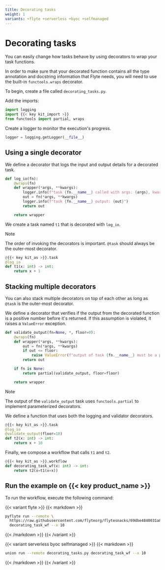 ```yaml
---
title: Decorating tasks
weight: 1
variants: +flyte +serverless +byoc +selfmanaged
---
```


# Decorating tasks

You can easily change how tasks behave by using decorators to wrap your task functions.

In order to make sure that your decorated function contains all the type annotation and docstring
information that Flyte needs, you will need to use the built-in `functools.wraps` decorator.

To begin, create a file called `decorating_tasks.py`.

Add the imports:

```python
import logging
import {{< key kit_import >}}
from functools import partial, wraps
```

Create a logger to monitor the execution's progress.

```python
logger = logging.getLogger(__file__)
```

## Using a single decorator

We define a decorator that logs the input and output details for a decorated task.

```python
def log_io(fn):
    @wraps(fn)
    def wrapper(*args, **kwargs):
        logger.info(f"task {fn.__name__} called with args: {args}, kwargs: {kwargs}")
        out = fn(*args, **kwargs)
        logger.info(f"task {fn.__name__} output: {out}")
        return out

    return wrapper
```

We create a task named `t1` that is decorated with `log_io`.

> [!NOTE]
> The order of invoking the decorators is important. `@task` should always be the outer-most decorator.

```python
@{{< key kit_as >}}.task
@log_io
def t1(x: int) -> int:
    return x + 1
```

## Stacking multiple decorators

You can also stack multiple decorators on top of each other as long as `@task` is the outer-most decorator.

We define a decorator that verifies if the output from the decorated function is a positive number before it's returned.
If this assumption is violated, it raises a `ValueError` exception.

```python
def validate_output(fn=None, *, floor=0):
    @wraps(fn)
    def wrapper(*args, **kwargs):
        out = fn(*args, **kwargs)
        if out <= floor:
            raise ValueError(f"output of task {fn.__name__} must be a positive number, found {out}")
        return out

    if fn is None:
        return partial(validate_output, floor=floor)

    return wrapper
```

> [!NOTE]
> The output of the `validate_output` task uses `functools.partial` to implement parameterized decorators.

We define a function that uses both the logging and validator decorators.

```python
@{{< key kit_as >}}.task
@log_io
@validate_output(floor=10)
def t2(x: int) -> int:
    return x + 10
```

Finally, we compose a workflow that calls `t1` and `t2`.

```python
@{{< key kit_as >}}.workflow
def decorating_task_wf(x: int) -> int:
    return t2(x=t1(x=x))
```

## Run the example on {{< key product_name >}}

To run the workflow, execute the following command:

{{< variant flyte >}}
{{< markdown >}}
```bash
pyflyte run --remote \
  https://raw.githubusercontent.com/flyteorg/flytesnacks/69dbe4840031a85d79d9ded25f80397c6834752d/examples/advanced_composition/advanced_composition/decorating_tasks.py \
  decorating_task_wf --x 10
```
{{< /markdown >}}
{{< /variant >}}

{{< variant serverless byoc selfmanaged >}}
{{< markdown >}}
```bash
union run --remote decorating_tasks.py decorating_task_wf --x 10
```
{{< /markdown >}}
{{< /variant >}}
